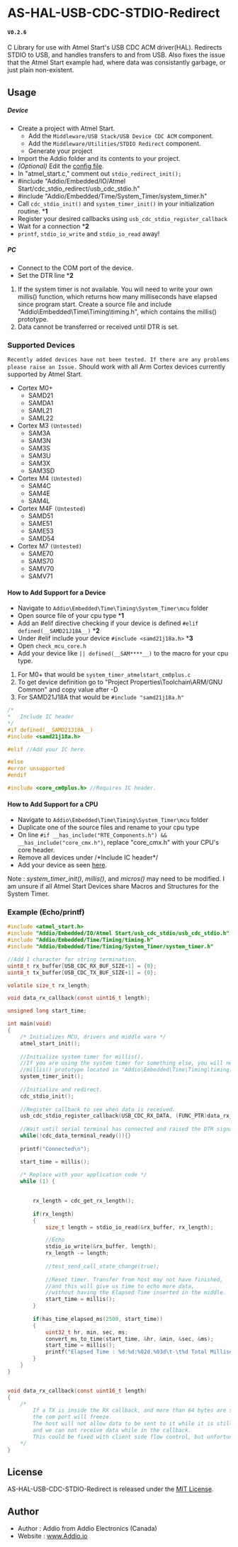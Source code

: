 # AS-HAL-USB-CDC-STDIO-Redirect
#### `V0.2.6`

C Library for use with Atmel Start's USB CDC ACM driver(HAL). 
Redirects STDIO to USB, and handles transfers to and from USB.
Also fixes the issue that the Atmel Start example had, where data was consistantly garbage, or just plain non-existent.
## Usage

##### Device
- Create a project with Atmel Start.
  - Add the `Middleware/USB Stack/USB Device CDC ACM` component.
  - Add the `Middleware/Utilities/STDIO Redirect` component.
  - Generate your project
- Import the Addio folder and its contents to your project.
- _(Optional)_ Edit the [config file](https://github.com/AddioElectronics/AS-HAL-USB-CDC-STDIO-Redirect/blob/master/Addio/Embedded/IO/Atmel%20Start/usb_cdc_stdio/usb_cdc_stdio_config.h).
- In "atmel_start.c," comment out `stdio_redirect_init();`
- #include "Addio/Embedded/IO/Atmel Start/cdc_stdio_redirect/usb_cdc_stdio.h"
- #include "Addio/Embedded/Time/System_Timer/system_timer.h"
- Call `cdc_stdio_init()` and `system_timer_init()` in your initialization routine. ***1**
- Register your desired callbacks using `usb_cdc_stdio_register_callback`
- Wait for a connection ***2**
- `printf`, `stdio_io_write` and `stdio_io_read`  away!

##### PC
- Connect to the COM port of the device.
- Set the DTR line ***2**

1. If the system timer is not available. You will need to write your own millis() function, which returns how many milliseconds have elapsed since program start.
 Create a source file and include "Addio\Embedded\Time\Timing\timing.h", which contains the millis() prototype.
2. Data cannot be transferred or received until DTR is set.

### Supported Devices
`Recently added devices have not been tested. If there are any problems please raise an Issue.`
Should work with all Arm Cortex devices currently supported by Atmel Start.
- Cortex M0+
    - SAMD21
    - SAMDA1
    - SAML21
    - SAML22
- Cortex M3 `(Untested)`
    - SAM3A
    - SAM3N
    - SAM3S
    - SAM3U
    - SAM3X
    - SAM3SD
- Cortex M4 `(Untested)`
    - SAM4C
    - SAM4E
    - SAM4L
- Cortex M4F `(Untested)`
    - SAMD51
    - SAME51
    - SAME53
    - SAMD54
- Cortex M7 `(Untested)`
    - SAME70
    - SAMS70
    - SAMV70
    - SAMV71

#### How to Add Support for a Device
- Navigate to `Addio\Embedded\Time\Timing\System_Timer\mcu` folder
- Open source file of your cpu type ***1** 
- Add an #elif directive checking if your device is defined `#elif defined(__SAMD21J18A__)` ***2**
- Under #elif include your device `#include <samd21j18a.h>` ***3**
- Open `check_mcu_core.h`
- Add your device like `|| defined(__SAM****__)` to the macro for your cpu type.

1. For M0+ that would be `system_timer_atmelstart_cm0plus.c`
2. To get device definition go to "Project Properties\Toolchain\ARM/GNU Common" and copy value after -D
3. For SAMD21J18A that would be `#include "samd21j18a.h"`

``` C
/*
*	Include IC header
*/
#if defined(__SAMD21J18A__)
#include <samd21j18a.h>

#elif //Add your IC here.

#else
#error unsupported
#endif

#include <core_cm0plus.h> //Requires IC header.
```

#### How to Add Support for a CPU
- Navigate to `Addio\Embedded\Time\Timing\System_Timer\mcu` folder
- Duplicate one of the source files and rename to your cpu type
- On line `#if __has_include("RTE_Components.h") && __has_include("core_cmx.h")`, replace "core_cmx.h" with your CPU's core header.
- Remove all devices under /\*Include IC header\*/
- Add your device as seen [here](#####How-to-Add-Support-for-a-Device). 

Note : *system_timer_init()*, *millis()*, and *micros()* may need to be modified. I am unsure if all Atmel Start Devices share Macros and Structures for the System Timer.

### Example (Echo/printf)

``` C
#include <atmel_start.h>
#include "Addio/Embedded/IO/Atmel Start/usb_cdc_stdio/usb_cdc_stdio.h"
#include "Addio/Embedded/Time/Timing/timing.h"
#include "Addio/Embedded/Time/Timing/System_Timer/system_timer.h"

//Add 1 character for string termination.
uint8_t rx_buffer[USB_CDC_RX_BUF_SIZE+1] = {0};
uint8_t tx_buffer[USB_CDC_TX_BUF_SIZE+1] = {0};

volatile size_t rx_length;

void data_rx_callback(const uint16_t length);

unsigned long start_time;

int main(void)
{
	/* Initializes MCU, drivers and middle ware */
	atmel_start_init();
	
	//Initialize system timer for millis().
	//If you are using the system timer for something else, you will need to create your own millis() function.
	//millis() prototype located in "Addio\Embedded\Time\Timing\timing.h"
	system_timer_init();
	
	//Initialize and redirect.
	cdc_stdio_init();
	
	//Register callback to see when data is received.
	usb_cdc_stdio_register_callback(USB_CDC_RX_DATA, (FUNC_PTR)data_rx_callback);	
	
	//Wait until serial terminal has connected and raised the DTR signal
	while(!cdc_data_terminal_ready()){}
	
	printf("Connected\n");

	start_time = millis();
	
	/* Replace with your application code */
	while (1) {
		

		rx_length = cdc_get_rx_length();
		
		if(rx_length)
		{
			size_t length = stdio_io_read(&rx_buffer, rx_length);

			//Echo
			stdio_io_write(&rx_buffer, length);
			rx_length -= length;
		
			//test_send_call_state_change(true);
			
			//Reset timer. Transfer from host may not have finished,
			//and this will give us time to echo more data, 
			//without having the Elapsed Time inserted in the middle.
			start_time = millis();
		}
		
		if(has_time_elapsed_ms(2500, start_time))
		{
			uint32_t hr, min, sec, ms;
			convert_ms_to_time(start_time, &hr, &min, &sec, &ms);
			start_time = millis();
			printf("Elapsed Time : %d:%d:%02d.%03d\t-\t%d Total Milliseconds\n\r", hr, min, sec, ms);
		}
	}
}


void data_rx_callback(const uint16_t length)
{
	/*
		If a TX is inside the RX callback, and more than 64 bytes are sent from the host,
		the com port will freeze. 
		The host will not allow data to be sent to it while it is still trying to send data,
		and we can not receive data while in the callback.
		This could be fixed with client side flow control, but unfortunately the HAL CDC ACM does not support it.
	*/
}
```

## License

AS-HAL-USB-CDC-STDIO-Redirect is released under the [MIT License](http://www.opensource.org/licenses/MIT).

## Author

- Author : Addio from Addio Electronics (Canada)
- Website : www.Addio.io
